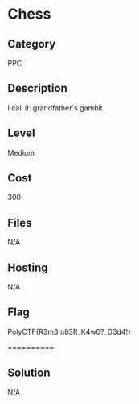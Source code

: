# Chess

## Category
PPC

## Description
I call it: grandfather's gambit.

## Level
Medium

## Cost
300

## Files
N/A

## Hosting
N/A

## Flag
PolyCTF{R3m3m83R_K4w0?_D3d4!}

==========

## Solution
N/A
